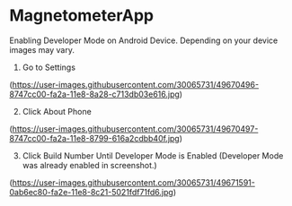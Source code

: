 # MagnetometerApp

Enabling Developer Mode on Android Device. Depending on your device images may vary.

1. Go to Settings

(https://user-images.githubusercontent.com/30065731/49670496-8747cc00-fa2a-11e8-8a28-c713db03e616.jpg)

2. Click About Phone

(https://user-images.githubusercontent.com/30065731/49670497-8747cc00-fa2a-11e8-8799-616a2cdbb40f.jpg)

3. Click Build Number Until Developer Mode is Enabled (Developer Mode was already enabled in screenshot.)

(https://user-images.githubusercontent.com/30065731/49671591-0ab6ec80-fa2e-11e8-8c21-5021fdf71fd6.jpg)
